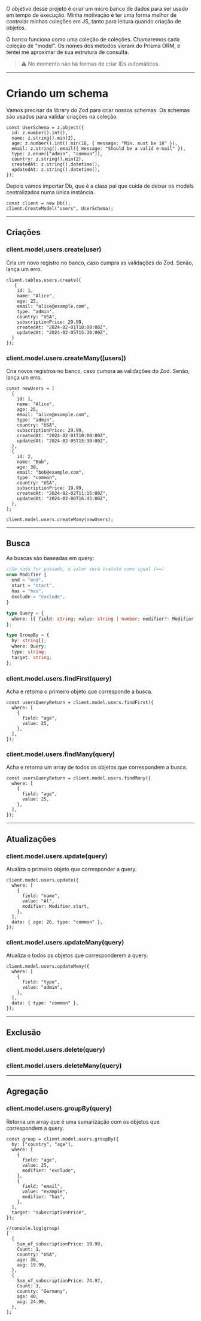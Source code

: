 O objetivo desse projeto é criar um micro banco de dados para ser usado em tempo de execução.
Minha motivação é ter uma forma melhor de controlar minhas coleções em JS, tanto para leitura quando criação de objetos.

O banco funciona como uma coleção de coleções. Chamaremos cada coleção de "model". Os nomes dos métodos vieram do Prisma ORM, e tentei me aproximar de sua estrutura de consulta.

> ⚠️ No momento não há formas de criar IDs automáticos.

---

# Criando um schema

Vamos precisar da library do Zod para criar nossos schemas. Os schemas são usados para validar criações na coleção.

```tsx
const UserSchema = z.object({
  id: z.number().int(),
  name: z.string().min(2),
  age: z.number().int().min(18, { message: "Min. must be 18" }),
  email: z.string().email({ message: "Should be a valid e-mail" }),
  type: z.enum(["admin", "common"]),
  country: z.string().min(2),
  createdAt: z.string().datetime(),
  updatedAt: z.string().datetime(),
});
```

Depois vamos importar Db, que é a class pai que cuida de deixar os models centralizados numa única instância.

```tsx
const client = new Db();
client.CreateModel("users", UserSchema);
```

---

## Criações

### client.model.users.create(user)

Cria um novo registro no banco, caso cumpra as validações do Zod. Senão, lança um erro.

```tsx
client.tables.users.create({
   {
    id: 1,
    name: "Alice",
    age: 25,
    email: "alice@example.com",
    type: "admin",
    country: "USA",
    subscriptionPrice: 29.99,
    createdAt: "2024-02-01T10:00:00Z",
    updatedAt: "2024-02-05T15:30:00Z",
  }
});

```

### client.model.users.createMany([users])

Cria novos registros no banco, caso cumpra as validações do Zod. Senão, lança um erro.

```tsx
const newUsers = [
  {
    id: 1,
    name: "Alice",
    age: 25,
    email: "alice@example.com",
    type: "admin",
    country: "USA",
    subscriptionPrice: 29.99,
    createdAt: "2024-02-01T10:00:00Z",
    updatedAt: "2024-02-05T15:30:00Z",
  },
  {
    id: 2,
    name: "Bob",
    age: 30,
    email: "bob@example.com",
    type: "common",
    country: "USA",
    subscriptionPrice: 19.99,
    createdAt: "2024-02-02T11:15:00Z",
    updatedAt: "2024-02-06T16:45:00Z",
  },
];

client.model.users.createMany(newUsers);
```

---

## Busca

As buscas são baseadas em query:

```ts
//Se nada for passado, o valor será tratato como igual (==)
enum Modifier {
  end = "end",
  start = "start",
  has = "has",
  exclude = "exclude",
}

type Query = {
  where: [{ field: string; value: string | number; modifier?: Modifier }];
};

type GroupBy = {
  by: string[];
  where: Query;
  type: string;
  target: string;
};
```

### client.model.users.findFirst(query)

Acha e retorna o primeiro objeto que corresponde a busca.

```tsx
const usersQueryReturn = client.model.users.findFirst({
  where: [
    {
      field: "age",
      value: 25,
    },
  ],
});
```

### client.model.users.findMany(query)

Acha e retorna um array de todos os objetos que correspondem a busca.

```tsx
const usersQueryReturn = client.model.users.findMany({
  where: [
    {
      field: "age",
      value: 25,
    },
  ],
});
```

---

## Atualizações

### client.model.users.update(query)

Atualiza o primeiro objeto que corresponder a query.

```tsx
client.model.users.update({
  where: [
    {
      field: "name",
      value: "Al",
      modifier: Modifier.start,
    },
  ],
  data: { age: 26, type: "common" },
});
```

### client.model.users.updateMany(query)

Atualiza o todos os objetos que corresponderem a query.

```tsx
client.model.users.updateMany({
  where: [
    {
      field: "type",
      value: "admin",
    },
  ],
  data: { type: "common" },
});
```

---

## Exclusão

### client.model.users.delete(query)

### client.model.users.deleteMany(query)

---

## Agregação

### client.model.users.groupBy(query)

Retorna um array que é uma sumarização com os objetos que correspondem a query.

```tsx
const group = client.model.users.groupBy({
  by: ["country", "age"],
  where: [
    {
      field: "age",
      value: 25,
      modifier: "exclude",
    },
    {
      field: "email",
      value: "example",
      modifier: "has",
    },
  ],
  target: "subscriptionPrice",
});

//console.log(group)
[
  {
    Sum_of_subscriptionPrice: 19.99,
    Count: 1,
    country: "USA",
    age: 30,
    avg: 19.99,
  },
  {
    Sum_of_subscriptionPrice: 74.97,
    Count: 3,
    country: "Germany",
    age: 40,
    avg: 24.99,
  },
];
```
